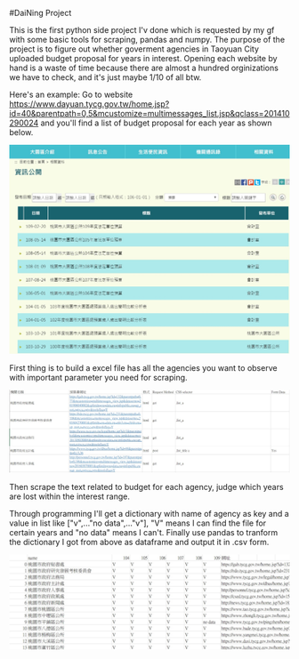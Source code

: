 #DaiNing Project

This is the first python side project I'v done which is requested by my gf with some basic tools for scraping, pandas and numpy.
The purpose of the project is to figure out whether goverment agencies in Taoyuan City uploaded
budget proposal for years in interest. Opening each website by hand is a waste of time because 
there are almost a hundred orginizations we have to check, and it's just maybe 1/10 of all btw.

Here's an example:
Go to website 
https://www.dayuan.tycg.gov.tw/home.jsp?id=40&parentpath=0,5&mcustomize=multimessages_list.jsp&qclass=201410290024
and you'll find a list of budget proposal for each year as shown below.

![image](https://github.com/Chang-Chia-Chi/Scraping/blob/master/Pic/ex1.jpg)

First thing is to build a excel file has all the agencies you want to observe with important parameter you need for scraping.

![image](https://github.com/Chang-Chia-Chi/Scraping/blob/master/Pic/ex.2.jpg)

Then scrape the text related to budget for each agency, judge which years are lost within the interest range. 

Through programming I'll get a dictionary with name of agency as key and a value in list like ["v",..."no data",..."v"], "V" means
I can find the file for certain years and "no data" means I can't.
Finally use pandas to tranform the dictionary I got from above as dataframe and output it in .csv form.

![image](https://github.com/Chang-Chia-Chi/Scraping/blob/master/Pic/ex.3.jpg)
